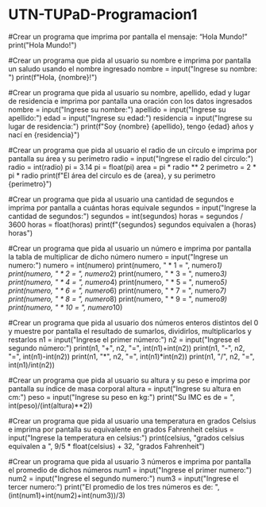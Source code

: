 # UTN-TUPaD-Programacion1
#Crear un programa que imprima por pantalla el mensaje: “Hola Mundo!”
print("Hola Mundo!")

#Crear un programa que pida al usuario su nombre e imprima por pantalla un saludo usando el nombre ingresado
nombre = input("Ingrese su nombre: ")
print(f"Hola, {nombre}!")

#Crear un programa que pida al usuario su nombre, apellido, edad y lugar de residencia e imprima por pantalla una oración con los datos ingresados
nombre = input("Ingrese su nombre:")
apellido = input("Ingrese su apellido:")
edad = input("Ingrese su edad:")
residencia = input("Ingrese su lugar de residencia:")
print(f"Soy {nombre} {apellido}, tengo {edad} años y nací en {residencia}")

#Crear un programa que pida al usuario el radio de un círculo e imprima por pantalla su área y su perímetro
radio = input("Ingrese el radio del círculo:")
radio = int(radio)
pi = 3.14 
pi = float(pi)
area = pi * radio ** 2 
perimetro = 2 * pi * radio 
print(f"El área del circulo es de {area}, y su perimetro {perimetro}")

#Crear un programa que pida al usuario una cantidad de segundos e imprima por pantalla a cuántas horas equivale
segundos = input("Ingrese la cantidad de segundos:")
segundos = int(segundos)
horas = segundos / 3600
horas = float(horas)
print(f"{segundos} segundos equivalen a {horas} horas")
         
#Crear un programa que pida al usuario un número e imprima por pantalla la tabla de multiplicar de dicho número
numero = input("Ingrese un numero:")
numero = int(numero)
print(numero, " * 1 = ", numero*1)
print(numero, " * 2 = ", numero*2)
print(numero, " * 3 = ", numero*3)
print(numero, " * 4 = ", numero*4)
print(numero, " * 5 = ", numero*5)
print(numero, " * 6 = ", numero*6)
print(numero, " * 7 = ", numero*7)
print(numero, " * 8 = ", numero*8)
print(numero, " * 9 = ", numero*9)
print(numero, " * 10 = ", numero*10)

#Crear un programa que pida al usuario dos números enteros distintos del 0 y muestre por pantalla el resultado de sumarlos, dividirlos, multiplicarlos y restarlos
n1 = input("Ingrese el primer número:")
n2 = input("Ingrese el segundo número:")
print(n1, "+", n2, "=", int(n1)+int(n2))
print(n1, "-", n2, "=", int(n1)-int(n2))
print(n1, "*", n2, "=", int(n1)*int(n2))
print(n1, "/", n2, "=", int(n1)/int(n2))

#Crear un programa que pida al usuario su altura y su peso e imprima por pantalla su índice de masa corporal
altura = input("Ingrese su altura en cm:")
peso = input("Ingrese su peso en kg:")
print("Su IMC es de = ", int(peso)/(int(altura)**2))

#Crear un programa que pida al usuario una temperatura en grados Celsius e imprima por pantalla su equivalente en grados Fahrenheit
celsius = input("Ingrese la temperatura en celsius:")
print(celsius, "grados celsius equivalen a ", 9/5 * float(celsius) + 32, "grados Fahrenheit")

#Crear un programa que pida al usuario  3 números e imprima por pantalla el promedio de dichos números
num1 = input("Ingrese el primer numero:")
num2 = input("Ingrese el segundo numero:")
num3 = input("Ingrese el tercer numero:")
print("El promedio de los tres números es de: ", (int(num1)+int(num2)+int(num3))/3) 
